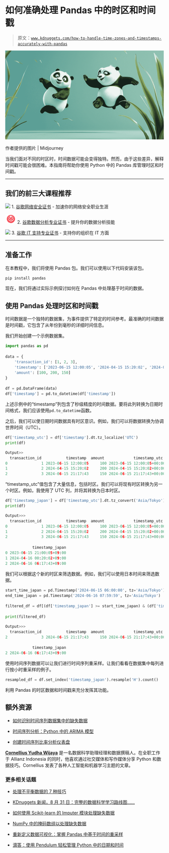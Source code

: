 # 如何准确处理 Pandas 中的时区和时间戳

> 原文：[`www.kdnuggets.com/how-to-handle-time-zones-and-timestamps-accurately-with-pandas`](https://www.kdnuggets.com/how-to-handle-time-zones-and-timestamps-accurately-with-pandas)

![如何准确处理 Pandas 中的时区和时间戳](img/6081ef454ebe2c669b65b374aa987d9b.png)

作者提供的图片 | Midjourney

当我们面对不同的时区时，时间数据可能会变得独特。然而，由于这些差异，解释时间戳可能会很困难。本指南将帮助你使用 Python 中的 Pandas 库管理时区和时间戳。

* * *

## 我们的前三大课程推荐

![](img/0244c01ba9267c002ef39d4907e0b8fb.png) 1\. [谷歌网络安全证书](https://www.kdnuggets.com/google-cybersecurity) - 加速你的网络安全职业生涯

![](img/e225c49c3c91745821c8c0368bf04711.png) 2\. [谷歌数据分析专业证书](https://www.kdnuggets.com/google-data-analytics) - 提升你的数据分析技能

![](img/0244c01ba9267c002ef39d4907e0b8fb.png) 3\. [谷歌 IT 支持专业证书](https://www.kdnuggets.com/google-itsupport) - 支持你的组织在 IT 方面

* * *

## 准备工作

在本教程中，我们将使用 Pandas 包。我们可以使用以下代码安装该包。

```py
pip install pandas
```

现在，我们将通过实际示例探讨如何在 Pandas 中处理基于时间的数据。

## 使用 Pandas 处理时区和时间戳

时间数据是一个独特的数据集，为事件提供了特定的时间参考。最准确的时间数据是时间戳，它包含了从年份到毫秒的详细时间信息。

我们开始创建一个示例数据集。

```py
import pandas as pd

data = {
    'transaction_id': [1, 2, 3],
    'timestamp': ['2023-06-15 12:00:05', '2024-04-15 15:20:02', '2024-06-15 21:17:43'],
    'amount': [100, 200, 150]
}

df = pd.DataFrame(data)
df['timestamp'] = pd.to_datetime(df['timestamp'])
```

上述示例中的“timestamp”列包含了秒级精度的时间数据。要将此列转换为日期时间格式，我们应该使用`pd.to_datetime`函数。

之后，我们可以使日期时间数据具有时区意识。例如，我们可以将数据转换为协调世界时间（UTC）。

```py
df['timestamp_utc'] = df['timestamp'].dt.tz_localize('UTC')
print(df)
```

```py
Output>> 
  transaction_id           timestamp  amount             timestamp_utc
0               1 2023-06-15 12:00:05     100 2023-06-15 12:00:05+00:00
1               2 2024-04-15 15:20:02     200 2024-04-15 15:20:02+00:00
2               3 2024-06-15 21:17:43     150 2024-06-15 21:17:43+00:00
```

“timestamp_utc”值包含了大量信息，包括时区。我们可以将现有时区转换为另一个时区。例如，我使用了 UTC 列，并将其转换为日本时区。

```py
df['timestamp_japan'] = df['timestamp_utc'].dt.tz_convert('Asia/Tokyo')
print(df)
```

```py
Output>>>
  transaction_id           timestamp  amount             timestamp_utc  \
0               1 2023-06-15 12:00:05     100 2023-06-15 12:00:05+00:00   
1               2 2024-04-15 15:20:02     200 2024-04-15 15:20:02+00:00   
2               3 2024-06-15 21:17:43     150 2024-06-15 21:17:43+00:00   

            timestamp_japan  
0 2023-06-15 21:00:05+09:00  
1 2024-04-16 00:20:02+09:00  
2 2024-06-16 06:17:43+09:00 
```

我们可以根据这个新的时区来筛选数据。例如，我们可以使用日本时间来筛选数据。

```py
start_time_japan = pd.Timestamp('2024-06-15 06:00:00', tz='Asia/Tokyo')
end_time_japan = pd.Timestamp('2024-06-16 07:59:59', tz='Asia/Tokyo')

filtered_df = df[(df['timestamp_japan'] >= start_time_japan) & (df['timestamp_japan'] <= end_time_japan)]

print(filtered_df)
```

```py
Output>>>
  transaction_id           timestamp  amount             timestamp_utc  \
2               3 2024-06-15 21:17:43     150 2024-06-15 21:17:43+00:00   

            timestamp_japan  
2 2024-06-16 06:17:43+09:00 
```

使用时间序列数据可以让我们进行时间序列重采样。让我们看看在数据集中每列进行按小时重采样的例子。

```py
resampled_df = df.set_index('timestamp_japan').resample('H').count()
```

利用 Pandas 的时区数据和时间戳来充分发挥其功能。

## 额外资源

+   [如何识别时间序列数据集中的缺失数据](https://www.kdnuggets.com/how-to-identify-missing-data-in-timeseries-datasets)

+   [时间序列分析：Python 中的 ARIMA 模型](https://www.kdnuggets.com/2023/08/times-series-analysis-arima-models-python.html)

+   [创建时间序列比率分析仪表盘](https://www.kdnuggets.com/2023/06/wolfer-create-time-series-ratio-analysis-dashboard.html)

**[Cornellius Yudha Wijaya](https://www.linkedin.com/in/cornellius-yudha-wijaya/)** 是一名数据科学助理经理和数据撰稿人。在全职工作于 Allianz Indonesia 的同时，他喜欢通过社交媒体和写作媒体分享 Python 和数据技巧。Cornellius 发表了各种人工智能和机器学习主题的文章。

### 更多相关话题

+   [处理不平衡数据的 7 种技巧](https://www.kdnuggets.com/2017/06/7-techniques-handle-imbalanced-data.html)

+   [KDnuggets 新闻，8 月 31 日：完整的数据科学学习路线图……](https://www.kdnuggets.com/2022/n35.html)

+   [如何使用 Scikit-learn 的 Imputer 模块处理缺失数据](https://www.kdnuggets.com/how-to-handle-missing-data-with-scikit-learns-imputer-module)

+   [NumPy 中的掩码数组以处理缺失数据](https://www.kdnuggets.com/masked-arrays-in-numpy-to-handle-missing-data)

+   [重新定义数据可视化：掌握 Pandas 中基于时间的重采样](https://www.kdnuggets.com/revamping-data-visualization-mastering-timebased-resampling-in-pandas)

+   [滴答：使用 Pendulum 轻松管理 Python 中的日期和时间](https://www.kdnuggets.com/tick-tock-using-pendulum-for-easy-date-and-time-management-in-python)

